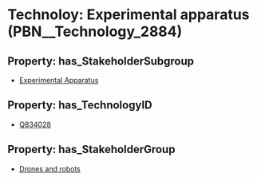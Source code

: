 # Technoloy: __Experimental apparatus__ (PBN__Technology_2884)

## Property: has_StakeholderSubgroup

* [Experimental Apparatus](PBN__TechSubgroup_190)

## Property: has_TechnologyID

* [Q834028](Q834028)

## Property: has_StakeholderGroup

* [Drones and robots](PBN__TechGroup_17)

